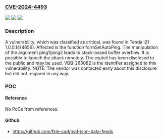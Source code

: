 ### [CVE-2024-4493](https://cve.mitre.org/cgi-bin/cvename.cgi?name=CVE-2024-4493)
![](https://img.shields.io/static/v1?label=Product&message=i21&color=blue)
![](https://img.shields.io/static/v1?label=Version&message=%3D%201.0.0.14(4656)%20&color=brighgreen)
![](https://img.shields.io/static/v1?label=Vulnerability&message=CWE-121%20Stack-based%20Buffer%20Overflow&color=brighgreen)

### Description

A vulnerability, which was classified as critical, was found in Tenda i21 1.0.0.14(4656). Affected is the function formSetAutoPing. The manipulation of the argument ping1/ping2 leads to stack-based buffer overflow. It is possible to launch the attack remotely. The exploit has been disclosed to the public and may be used. VDB-263082 is the identifier assigned to this vulnerability. NOTE: The vendor was contacted early about this disclosure but did not respond in any way.

### POC

#### Reference
No PoCs from references.

#### Github
- https://github.com/fkie-cad/nvd-json-data-feeds

